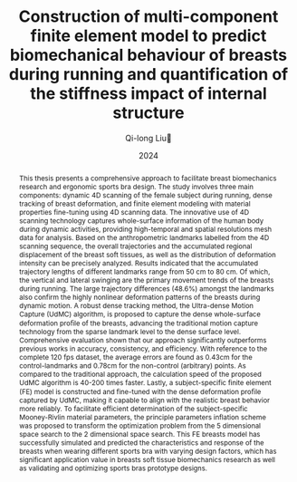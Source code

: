 ---
title: "Construction of multi-component finite element model to predict biomechanical behaviour of breasts during running and quantification of the stiffness impact of internal structure"
author: "Qi-long Liu👋"
venue: "MPhil Thesis, The Hong Kong Polytechnic University"
date: "2024"
doi: "https://theses.lib.polyu.edu.hk/handle/200/12914"
abstract: "This thesis presents a comprehensive approach to facilitate breast biomechanics research and ergonomic sports bra design. The study involves three main components: dynamic 4D scanning of the female subject during running, dense tracking of breast deformation, and finite element modeling with material properties fine-tuning using 4D scanning data. The innovative use of 4D scanning technology captures whole-surface information of the human body during dynamic activities, providing high-temporal and spatial resolutions mesh data for analysis. Based on the anthropometric landmarks labelled from the 4D scanning sequence, the overall trajectories and the accumulated regional displacement of the breast soft tissues, as well as the distribution of deformation intensity can be precisely analyzed. Results indicated that the accumulated trajectory lengths of different landmarks range from 50 cm to 80 cm. Of which, the vertical and lateral swinging are the primary movement trends of the breasts during running. The large trajectory differences (48.6%) amongst the landmarks also confirm the highly nonlinear deformation patterns of the breasts during dynamic motion. A robust dense tracking method, the Ultra-dense Motion Capture (UdMC) algorithm, is proposed to capture the dense whole-surface deformation proﬁle of the breasts, advancing the traditional motion capture technology from the sparse landmark level to the dense surface level. Comprehensive evaluation shown that our approach significantly outperforms previous works in accuracy, consistency, and efficiency. With reference to the complete 120 fps dataset, the average errors are found as 0.43cm for the control-landmarks and 0.78cm for the non-control (arbitrary) points. As compared to the traditional approach, the calculation speed of the proposed UdMC algorithm is 40-200 times faster. Lastly, a subject-specific finite element (FE) model is constructed and fine-tuned with the dense deformation proﬁle captured by UdMC, making it capable to align with the realistic breast behavior more reliably. To facilitate efficient determination of the subject-specific Mooney-Rivlin material parameters, the principle parameters inflation scheme was proposed to transform the optimization problem from the 5 dimensional space search to the 2 dimensional space search. This FE breasts model has successfully simulated and predicted the characteristics and response of the breasts when wearing different sports bra with varying design factors, which has significant application value in breasts soft tissue biomechanics research as well as validating and optimizing sports bras prototype designs."
---